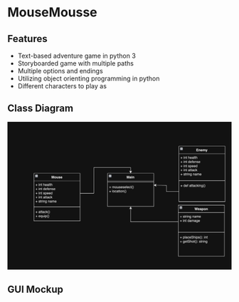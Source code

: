 # MouseMousse

## Features
+ Text-based adventure game in python 3
+ Storyboarded game with multiple paths
+ Multiple options and endings
+ Utilizing object orienting programming in python
+ Different characters to play as

## Class Diagram
![](https://github.com/Daniel71529/MouseMousse/blob/main/images/CD.png?raw=true)

## GUI Mockup
![]()

